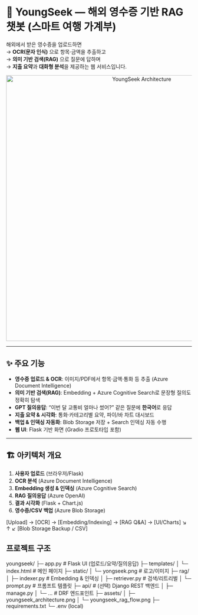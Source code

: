 # 💬 YoungSeek — 해외 영수증 기반 RAG 챗봇 (스마트 여행 가계부)

해외에서 받은 영수증을 업로드하면  
→ **OCR(문자 인식)** 으로 항목·금액을 추출하고  
→ **의미 기반 검색(RAG)** 으로 질문에 답하며  
→ **지출 요약**과 **대화형 분석**을 제공하는 웹 서비스입니다.

<p align="center">
  <img src="./assets/youngseek_architecture.png" width="720" alt="YoungSeek Architecture">
</p>

---

## ✨ 주요 기능

- **영수증 업로드 & OCR**: 이미지/PDF에서 항목·금액·통화 등 추출 (Azure Document Intelligence)
- **의미 기반 검색(RAG)**: Embedding + Azure Cognitive Search로 문장형 질의도 정확히 탐색
- **GPT 질의응답**: “이번 달 교통비 얼마나 썼어?” 같은 질문에 **한국어**로 응답
- **지출 요약 & 시각화**: 통화·카테고리별 요약, 파이/바 차트 대시보드
- **백업 & 인덱싱 자동화**: Blob Storage 저장 + Search 인덱싱 자동 수행
- **웹 UI**: Flask 기반 화면 (Gradio 프로토타입 포함)

---

## 🏗️ 아키텍처 개요

1. **사용자 업로드** (브라우저/Flask)
2. **OCR 분석** (Azure Document Intelligence)
3. **Embedding 생성 & 인덱싱** (Azure Cognitive Search)
4. **RAG 질의응답** (Azure OpenAI)
5. **결과 시각화** (Flask + Chart.js)
6. **영수증/CSV 백업** (Azure Blob Storage)

[Upload] → [OCR] → [Embedding/Indexing] → [RAG Q&A] → [UI/Charts] ↘
↑ ↙
[Blob Storage Backup / CSV]

## 프로젝트 구조 
youngseek/
├─ app.py                   # Flask UI (업로드/요약/질의응답)
├─ templates/
│   └─ index.html           # 메인 페이지
├─ static/
│   └─ yongseek.png         # 로고/이미지
├─ rag/
│   ├─ indexer.py           # Embedding & 인덱싱
│   ├─ retriever.py         # 검색/리트리벌
│   └─ prompt.py            # 프롬프트 템플릿
├─ api/                     # (선택) Django REST 백엔드
│   ├─ manage.py
│   └─ ...                  # DRF 엔드포인트
├─ assets/
│   ├─ youngseek_architecture.png
│   └─ youngseek_rag_flow.png
├─ requirements.txt
└─ .env (local)

